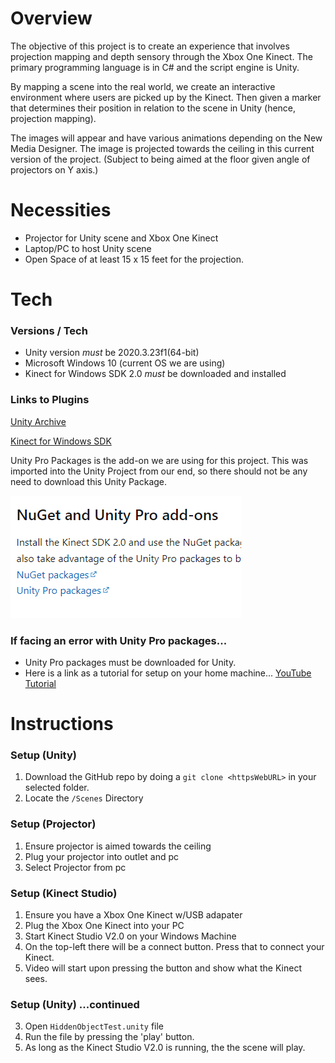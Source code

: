 # Overview

The objective of this project is to create an experience that involves projection mapping and depth sensory through the Xbox One Kinect. The primary programming language is in C# and the script engine is Unity. 

By mapping a scene into the real world, we create an interactive environment where users are picked up by the Kinect. Then given a marker that determines their position in relation to the scene in Unity (hence, projection mapping). 

The images will appear and have various animations depending on the New Media Designer. The image is projected towards the ceiling in this current version of the project. (Subject to being aimed at the floor given angle of projectors on Y axis.)

# Necessities
- Projector for Unity scene and Xbox One Kinect
- Laptop/PC to host Unity scene
- Open Space of at least 15 x 15 feet for the projection.

# Tech

### Versions / Tech
- Unity version *must* be 2020.3.23f1(64-bit)
- Microsoft Windows 10 (current OS we are using)
- Kinect for Windows SDK 2.0 *must* be downloaded and installed

### Links to Plugins
[Unity Archive](https://unity.com/releases/editor/archive)

[Kinect for Windows SDK](https://learn.microsoft.com/en-us/windows/apps/design/devices/kinect-for-windows)

Unity Pro Packages is the add-on we are using for this project. This was imported into the Unity Project from our end, so there should not be any need to download this Unity Package.

![Screenshot of the Unity Packages location for linking Kinect One and Unity](/Resources/UnityPackages.png)

### If facing an error with Unity Pro packages...
- Unity Pro packages must be downloaded for Unity.
- Here is a link as a tutorial for setup on your home machine... [YouTube Tutorial](https://www.youtube.com/watch?v=6EkQA3GakFI&t=99s)


# Instructions


### Setup (Unity)
1. Download the GitHub repo by doing a `git clone <httpsWebURL>` in your selected folder.
2. Locate the `/Scenes` Directory

### Setup (Projector)
1. Ensure projector is aimed towards the ceiling
2. Plug your projector into outlet and pc
3. Select Projector from pc

### Setup (Kinect Studio)
1. Ensure you have a Xbox One Kinect w/USB adapater
2. Plug the Xbox One Kinect into your PC
3. Start Kinect Studio V2.0 on your Windows Machine
4. On the top-left there will be a connect button. Press that to connect your Kinect.
5. Video will start upon pressing the button and show what the Kinect sees.

### Setup (Unity) ...continued
3. Open `HiddenObjectTest.unity` file
4. Run the file by pressing the 'play' button. 
5. As long as the Kinect Studio V2.0 is running, the the scene will play.